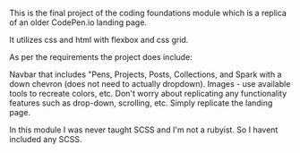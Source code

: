 This is the final project of the coding foundations module which is a replica of an older CodePen.io landing page.

It utilizes css and html with flexbox and css grid.

As per the requirements the project does include:

Navbar that includes "Pens, Projects, Posts, Collections, and Spark with a down chevron (does not need to actually dropdown).
Images - use available tools to recreate colors, etc.
Don't worry about replicating any functionality features such as drop-down, scrolling, etc. Simply replicate the landing page.

In this module I was never taught SCSS and I'm not a rubyist. So I havent included any SCSS.
